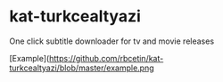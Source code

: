 # kat-turkcealtyazi
One click subtitle downloader for tv and movie releases


[Example](https://github.com/rbcetin/kat-turkcealtyazi/blob/master/example.png


